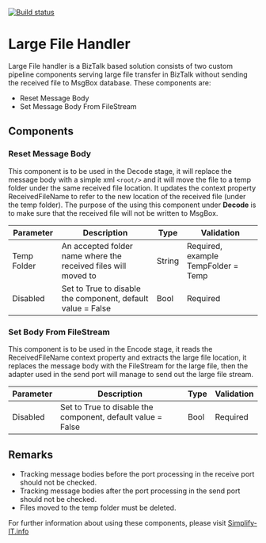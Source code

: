 [![Build status](https://waal.visualstudio.com/BizTalk%20Components/_apis/build/status/BizTalk%20Components/LargeFileHandler)](https://waal.visualstudio.com/BizTalk%20Components/_build/latest?definitionId=21)

# Large File Handler

Large File handler is a BizTalk based solution consists of two custom pipeline components serving large file transfer in BizTalk without sending the received file to MsgBox database.
These components are:
- Reset Message Body
- Set Message Body From FileStream
## Components
### Reset Message Body
This component is to be used in the Decode stage, it will replace the message body with a simple xml ```<root/>``` and it will move the file to a temp folder under the same received file location.
It updates the context property ReceivedFileName to refer to the new location of the received file (under the temp folder).
The purpose of the using this component under <strong>Decode</strong> is to make sure that the received file will not be written to MsgBox.

| Parameter | Description | Type | Validation |
|-|-|-|-|
|Temp Folder| An accepted folder name where the received files will moved to |String|Required, example TempFolder = Temp|
|Disabled |Set to True to disable the component, default value = False|Bool|Required|


### Set Body From FileStream
This component is to be used in the Encode stage, it reads the ReceivedFileName context property and extracts the large file location, it replaces the message body with the FileStream for the large file, then the adapter used in the send port will manage to send out the large file stream.

| Parameter | Description | Type | Validation |
|-|-|-|-|
|Disabled |Set to True to disable the component, default value = False|Bool|Required|

## Remarks ##
- Tracking message bodies before the port processing in the receive port should not be checked.
- Tracking message bodies after the port processing in the send port should not be checked.
- Files moved to the temp folder must be deleted.

For further information about using these components, please visit [Simplify-IT.info](https://simplify-it.info/)